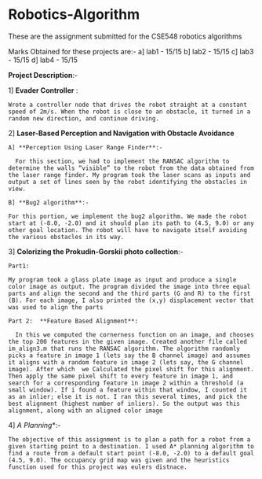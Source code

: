 # Robotics-Algorithm
These are the assignment submitted for the CSE548 robotics algorithms 

Marks Obtained for these projects are:-
  a] lab1 - 15/15
  b] lab2 - 15/15
  c] lab3 - 15/15
  d] lab4 - 15/15
  
**Project Description**:-

1] **Evader Controller** :

    Wrote a controller node that drives the robot straight at a constant speed of 2m/s. When the robot is close to an obstacle, it turned in a random new direction, and continue driving.

2] **Laser-Based Perception and Navigation with Obstacle Avoidance**

    A] **Perception Using Laser Range Finder**:- 

      For this section, we had to implement the RANSAC algorithm to determine the walls “visible” to the robot from the data obtained from the laser range finder. My program took the laser scans as inputs and output a set of lines seen by the robot identifying the obstacles in view.
    
    B] **Bug2 algorithm**:-

    For this portion, we implement the bug2 algorithm. We made the robot start at (-8.0, -2.0) and it should plan its path to (4.5, 9.0) or any other goal location. The robot will have to navigate itself avoiding the various obstacles in its way.
  
  
3] **Colorizing the Prokudin-Gorskii photo collection**:-

    Part1:
  
    My program took a glass plate image as input and produce a single color image as output. The program divided the image into three equal parts and align the second and the third parts (G and R) to the first (B). For each image, I also printed the (x,y) displacement vector that was used to align the parts
 
    Part 2:  **Feature Based Alignment**:
 
      In this we computed the cornerness function on an image, and chooses the top 200 features in the given image. Created another file called im_align3.m that runs the RANSAC algorithm. The algorithm randomly picks a feature in image 1 (lets say the B channel image) and assumes it aligns with a random feature in image 2 (lets say, the G channel image). After which  we Calculated the pixel shift for this alignment. Then apply the same pixel shift to every feature in image 1, and search for a corresponding feature in image 2 within a threshold (a small window). If i found a feature within that window, I counted it as an inlier; else it is not. I ran this several times, and pick the best alignment (highest number of inliers). So the output was this alignment, along with an aligned color image

4] **A* Planning**:-

    The objective of this assignment is to plan a path for a robot from a given starting point to a destination. I used A* planning algorithm to find a route from a default start point (-8.0, -2.0) to a default goal (4.5, 9.0). The occupancy grid map was given and the heuristics function used for this project was eulers distnace.
